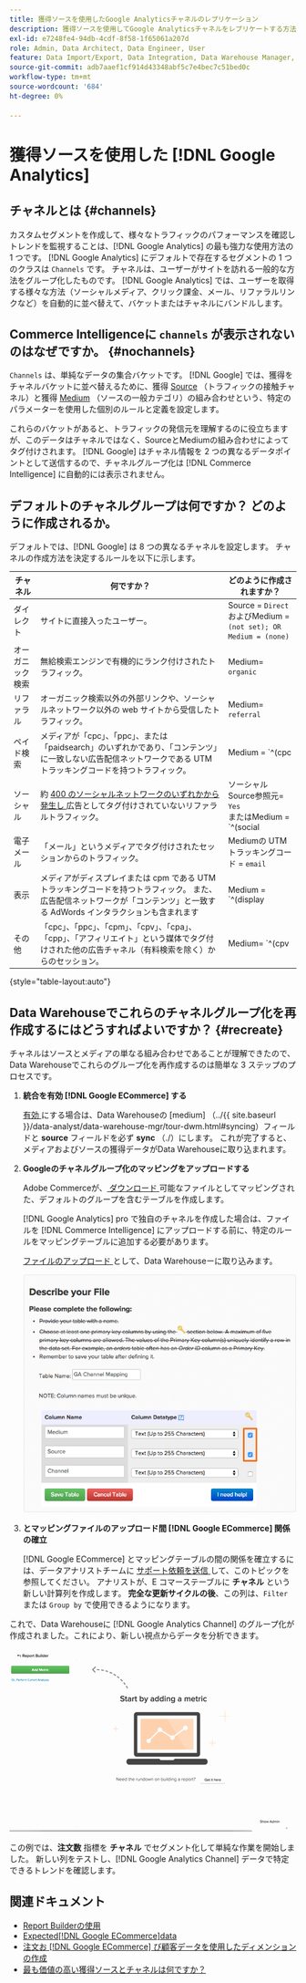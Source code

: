 ```yaml
---
title: 獲得ソースを使用したGoogle Analyticsチャネルのレプリケーション
description: 獲得ソースを使用してGoogle Analyticsチャネルをレプリケートする方法を説明します。
exl-id: e7248fe4-94db-4cdf-8f58-1f65061a207d
role: Admin, Data Architect, Data Engineer, User
feature: Data Import/Export, Data Integration, Data Warehouse Manager, Commerce Tables
source-git-commit: adb7aaef1cf914d43348abf5c7e4bec7c51bed0c
workflow-type: tm+mt
source-wordcount: '684'
ht-degree: 0%

---
```


# 獲得ソースを使用した [!DNL Google Analytics]

## チャネルとは {#channels}

カスタムセグメントを作成して、様々なトラフィックのパフォーマンスを確認しトレンドを監視することは、[!DNL Google Analytics] の最も強力な使用方法の 1 つです。 [!DNL Google Analytics] にデフォルトで存在するセグメントの 1 つのクラスは `Channels` です。 チャネルは、ユーザーがサイトを訪れる一般的な方法をグループ化したものです。  [!DNL Google Analytics] では、ユーザーを取得する様々な方法（ソーシャルメディア、クリック課金、メール、リファラルリンクなど）を自動的に並べ替えて、バケットまたはチャネルにバンドルします。

## Commerce Intelligenceに `channels` が表示されないのはなぜですか。 {#nochannels}

`Channels` は、単純なデータの集合バケットです。 [!DNL Google] では、獲得をチャネルバケットに並べ替えるために、獲得 [Source](https://support.google.com/analytics/answer/1033173?hl=en) （トラフィックの接触チャネル）と獲得 [Medium](https://support.google.com/analytics/answer/6099206?hl=en) （ソースの一般カテゴリ）の組み合わせという、特定のパラメーターを使用した個別のルールと定義を設定します。

これらのバケットがあると、トラフィックの発信元を理解するのに役立ちますが、このデータはチャネルではなく、SourceとMediumの組み合わせによってタグ付けされます。 [!DNL Google] はチャネル情報を 2 つの異なるデータポイントとして送信するので、チャネルグループ化は [!DNL Commerce Intelligence] に自動的には表示されません。

## デフォルトのチャネルグループは何ですか？ どのように作成されるか。

デフォルトでは、[!DNL Google] は 8 つの異なるチャネルを設定します。 チャネルの作成方法を決定するルールを以下に示します。

| **チャネル** | **何ですか？** | **どのように作成されますか？** |
|---|---|---|
| ダイレクト | サイトに直接入ったユーザー。 | Source = `Direct`<br> およびMedium = `(not set); OR Medium = (none)` |
| オーガニック検索 | 無給検索エンジンで有機的にランク付けされたトラフィック。 | Medium= `organic` |
| リファラル | オーガニック検索以外の外部リンクや、ソーシャルネットワーク以外の web サイトから受信したトラフィック。 | Medium= `referral` |
| ペイド検索 | メディアが「cpc」、「ppc」、または「paidsearch」のいずれかであり、「コンテンツ」に一致しない広告配信ネットワークである UTM トラッキングコードを持つトラフィック。 | Medium = `^(cpc|ppc|paidsearch)$`<br> および Ad Distribution Network ≠ `Content` |
| ソーシャル | 約 [400 のソーシャルネットワークのいずれかから発生し ](https://www.annielytics.com/blog/analytics/sites-google-analytics-includes-in-social-reports/) 広告としてタグ付けされていないリファラルトラフィック。 | ソーシャルSource参照元= `Yes`<br> またはMedium = `^(social|social-network|social-media|sm|social network|social media)$` |
| 電子メール | 「メール」というメディアでタグ付けされたセッションからのトラフィック。 | Mediumの UTM トラッキングコード = `email` |
| 表示 | メディアがディスプレイまたは cpm である UTM トラッキングコードを持つトラフィック。 また、広告配信ネットワークが「コンテンツ」と一致する AdWords インタラクションも含まれます | Medium = `^(display|cpm|banner)$`<br> または Ad Distribution Network = `Content`<br> および Ad Format ≠ `Text` |
| その他 | 「cpc」、「ppc」、「cpm」、「cpv」、「cpa」、「cpp」、「アフィリエイト」という媒体でタグ付けされた他の広告チャネル（有料検索を除く）からのセッション。 | Medium= `^(cpv|cpa|cpp|content-text)$` |

{style="table-layout:auto"}

## Data Warehouseでこれらのチャネルグループ化を再作成するにはどうすればよいですか？ {#recreate}

チャネルはソースとメディアの単なる組み合わせであることが理解できたので、Data Warehouseでこれらのグループ化を再作成するのは簡単な 3 ステップのプロセスです。

1. **統合を有効 [!DNL Google ECommerce] する**

   [ 有効 ](../importing-data/integrations/google-ecommerce.md) にする場合は、Data Warehouseの [medium] （../{{ site.baseurl }}/data-analyst/data-warehouse-mgr/tour-dwm.html#syncing）フィールドと **source** フィールドを必ず **sync** （./）にします。 これが完了すると、メディアおよびソースの獲得データがData Warehouseに取り込まれます。

1. **Googleのチャネルグループ化のマッピングをアップロードする**

   Adobe Commerceが、[ ダウンロード ](../../assets/ga-channel-mapping.csv) 可能なファイルとしてマッピングされた、デフォルトのグループを含むテーブルを作成します。

   [!DNL Google Analytics] pro で独自のチャネルを作成した場合は、ファイルを [!DNL Commerce Intelligence] にアップロードする前に、特定のルールをマッピングテーブルに追加する必要があります。

   [ ファイルのアップロード ](../importing-data/connecting-data/using-file-uploader.md) として、Data Warehouseーに取り込みます。

   ![](../../assets/Setting_Primary_Keys.png)

1. **とマッピングファイルのアップロード間 [!DNL Google ECommerce] 関係の確立**

   [!DNL Google ECommerce] とマッピングテーブルの間の関係を確立するには、データアナリストチームに [ サポート依頼を送信 ](../../guide-overview.md#Submitting-a-Support-Ticket) して、このトピックを参照してください。 アナリストが、E コマーステーブルに **チャネル** という新しい計算列を作成します。 **完全な更新サイクルの後**、この列は、`Filter` または `Group by` で使用できるようになります。

これで、Data Warehouseに [!DNL Google Analytics Channel] のグループ化が作成されました。これにより、新しい視点からデータを分析できます。

![ 注文数指標のチャネル別のセグメント化 ](../../assets/GA_Channel_Gif.gif)

この例では、**注文数** 指標を **チャネル** でセグメント化して単純な作業を開始しました。 新しい列をテストし、[!DNL Google Analytics Channel] データで特定できるトレンドを確認します。

## 関連ドキュメント

* [Report Builderの使用](../../tutorials/using-visual-report-builder.md)
* [Expected[!DNL Google ECommerce]data](../importing-data/integrations/google-ecommerce-data.md)
* [注文お [!DNL Google ECommerce] び顧客データを使用したディメンションの作成](../data-warehouse-mgr/bldg-google-ecomm-dim.md)
* [最も価値の高い獲得ソースとチャネルは何ですか？](../analysis/most-value-source-channel.md)

